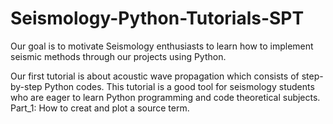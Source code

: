 # Seismology-Python-Tutorials-SPT
Our goal is to motivate Seismology enthusiasts to learn how to implement seismic methods through our projects using Python.



Our first tutorial is about acoustic wave propagation which consists of step-by-step Python codes.
This tutorial is a good tool for seismology students who are eager to learn Python programming and code theoretical subjects.
Part_1: How to creat and plot a source term.
